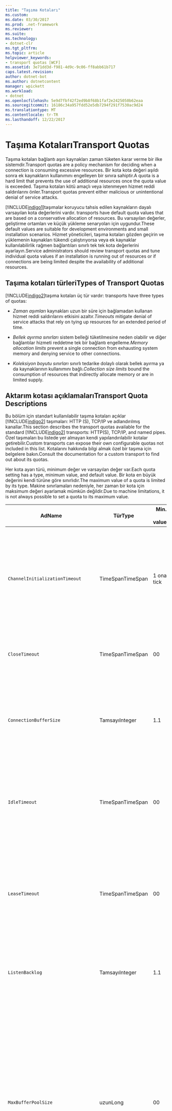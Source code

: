 ```yaml
---
title: "Taşıma Kotaları"
ms.custom: 
ms.date: 03/30/2017
ms.prod: .net-framework
ms.reviewer: 
ms.suite: 
ms.technology:
- dotnet-clr
ms.tgt_pltfrm: 
ms.topic: article
helpviewer_keywords:
- transport quotas [WCF]
ms.assetid: 3e71dd3d-f981-4d9c-9c06-ff8abb61b717
caps.latest.revision: 
author: dotnet-bot
ms.author: dotnetcontent
manager: wpickett
ms.workload:
- dotnet
ms.openlocfilehash: 5e9d7fbf42f2ed9b8f68b1faf2e2425050b62eaa
ms.sourcegitcommit: 16186c34a957fdd52e5db7294f291f7530ac9d24
ms.translationtype: MT
ms.contentlocale: tr-TR
ms.lasthandoff: 12/22/2017
---
```

# <a name="transport-quotas"></a><span data-ttu-id="100ef-102">Taşıma Kotaları</span><span class="sxs-lookup"><span data-stu-id="100ef-102">Transport Quotas</span></span>
<span data-ttu-id="100ef-103">Taşıma kotaları bağlantı aşırı kaynakları zaman tüketen karar verme bir ilke sistemdir.</span><span class="sxs-lookup"><span data-stu-id="100ef-103">Transport quotas are a policy mechanism for deciding when a connection is consuming excessive resources.</span></span> <span data-ttu-id="100ef-104">Bir kota kota değeri aşıldı sonra ek kaynakların kullanımını engelleyen bir sınıra sahiptir.</span><span class="sxs-lookup"><span data-stu-id="100ef-104">A quota is a hard limit that prevents the use of additional resources once the quota value is exceeded.</span></span> <span data-ttu-id="100ef-105">Taşıma kotaları kötü amaçlı veya istenmeyen hizmet reddi saldırılarını önler.</span><span class="sxs-lookup"><span data-stu-id="100ef-105">Transport quotas prevent either malicious or unintentional denial of service attacks.</span></span>  
  
 [!INCLUDE[indigo1](../../../../includes/indigo1-md.md)]<span data-ttu-id="100ef-106">taşımalar koruyucu tahsis edilen kaynakların dayalı varsayılan kota değerlerini vardır.</span><span class="sxs-lookup"><span data-stu-id="100ef-106"> transports have default quota values that are based on a conservative allocation of resources.</span></span> <span data-ttu-id="100ef-107">Bu varsayılan değerler, geliştirme ortamları ve küçük yükleme senaryoları için uygundur.</span><span class="sxs-lookup"><span data-stu-id="100ef-107">These default values are suitable for development environments and small installation scenarios.</span></span> <span data-ttu-id="100ef-108">Hizmet yöneticileri, taşıma kotaları gözden geçirin ve yüklemenin kaynakları tükendi çalıştırıyorsa veya ek kaynaklar kullanılabilirlik rağmen bağlantıları sınırlı tek tek kota değerlerini ayarlayın.</span><span class="sxs-lookup"><span data-stu-id="100ef-108">Service administrators should review transport quotas and tune individual quota values if an installation is running out of resources or if connections are being limited despite the availability of additional resources.</span></span>  
  
## <a name="types-of-transport-quotas"></a><span data-ttu-id="100ef-109">Taşıma kotaları türleri</span><span class="sxs-lookup"><span data-stu-id="100ef-109">Types of Transport Quotas</span></span>  
 [!INCLUDE[indigo2](../../../../includes/indigo2-md.md)]<span data-ttu-id="100ef-110">taşıma kotaları üç tür vardır:</span><span class="sxs-lookup"><span data-stu-id="100ef-110"> transports have three types of quotas:</span></span>  
  
-   <span data-ttu-id="100ef-111">*Zaman aşımları* kaynakları uzun bir süre için bağlamadan kullanan hizmet reddi saldırılarını etkisini azaltır.</span><span class="sxs-lookup"><span data-stu-id="100ef-111">*Timeouts* mitigate denial of service attacks that rely on tying up resources for an extended period of time.</span></span>  
  
-   <span data-ttu-id="100ef-112">*Bellek ayırma sınırları* sistem belleği tüketilmesine neden olabilir ve diğer bağlantılar hizmeti reddetme tek bir bağlantı engelleme.</span><span class="sxs-lookup"><span data-stu-id="100ef-112">*Memory allocation limits* prevent a single connection from exhausting system memory and denying service to other connections.</span></span>  
  
-   <span data-ttu-id="100ef-113">*Koleksiyon boyutu sınırları* sınırlı tedarike dolaylı olarak bellek ayırma ya da kaynaklarının kullanımını bağlı.</span><span class="sxs-lookup"><span data-stu-id="100ef-113">*Collection size limits* bound the consumption of resources that indirectly allocate memory or are in limited supply.</span></span>  
  
## <a name="transport-quota-descriptions"></a><span data-ttu-id="100ef-114">Aktarım kotası açıklamaları</span><span class="sxs-lookup"><span data-stu-id="100ef-114">Transport Quota Descriptions</span></span>  
 <span data-ttu-id="100ef-115">Bu bölüm için standart kullanılabilir taşıma kotaları açıklar [!INCLUDE[indigo2](../../../../includes/indigo2-md.md)] taşımaları: HTTP (S), TCP/IP ve adlandırılmış kanallar.</span><span class="sxs-lookup"><span data-stu-id="100ef-115">This section describes the transport quotas available for the standard [!INCLUDE[indigo2](../../../../includes/indigo2-md.md)] transports: HTTP(S), TCP/IP, and named pipes.</span></span> <span data-ttu-id="100ef-116">Özel taşımaları bu listede yer almayan kendi yapılandırılabilir kotalar getirebilir.</span><span class="sxs-lookup"><span data-stu-id="100ef-116">Custom transports can expose their own configurable quotas not included in this list.</span></span> <span data-ttu-id="100ef-117">Kotalarını hakkında bilgi almak özel bir taşıma için belgelere bakın.</span><span class="sxs-lookup"><span data-stu-id="100ef-117">Consult the documentation for a custom transport to find out about its quotas.</span></span>  
  
 <span data-ttu-id="100ef-118">Her kota ayarı türü, minimum değer ve varsayılan değer var.</span><span class="sxs-lookup"><span data-stu-id="100ef-118">Each quota setting has a type, minimum value, and default value.</span></span> <span data-ttu-id="100ef-119">Bir kota en büyük değerini kendi türüne göre sınırlıdır.</span><span class="sxs-lookup"><span data-stu-id="100ef-119">The maximum value of a quota is limited by its type.</span></span> <span data-ttu-id="100ef-120">Makine sınırlamaları nedeniyle, her zaman bir kota için maksimum değeri ayarlamak mümkün değildir.</span><span class="sxs-lookup"><span data-stu-id="100ef-120">Due to machine limitations, it is not always possible to set a quota to its maximum value.</span></span>  
  
|<span data-ttu-id="100ef-121">Ad</span><span class="sxs-lookup"><span data-stu-id="100ef-121">Name</span></span>|<span data-ttu-id="100ef-122">Tür</span><span class="sxs-lookup"><span data-stu-id="100ef-122">Type</span></span>|<span data-ttu-id="100ef-123">Min.</span><span class="sxs-lookup"><span data-stu-id="100ef-123">Min.</span></span><br /><br /> <span data-ttu-id="100ef-124">value</span><span class="sxs-lookup"><span data-stu-id="100ef-124">value</span></span>|<span data-ttu-id="100ef-125">Varsayılan</span><span class="sxs-lookup"><span data-stu-id="100ef-125">Default</span></span><br /><br /> <span data-ttu-id="100ef-126">value</span><span class="sxs-lookup"><span data-stu-id="100ef-126">value</span></span>|<span data-ttu-id="100ef-127">Açıklama</span><span class="sxs-lookup"><span data-stu-id="100ef-127">Description</span></span>|  
|----------|----------|--------------------|-----------------------|-----------------|  
|`ChannelInitializationTimeout`|<span data-ttu-id="100ef-128">TimeSpan</span><span class="sxs-lookup"><span data-stu-id="100ef-128">TimeSpan</span></span>|<span data-ttu-id="100ef-129">1 onay</span><span class="sxs-lookup"><span data-stu-id="100ef-129">1 tick</span></span>|<span data-ttu-id="100ef-130">5 saniye</span><span class="sxs-lookup"><span data-stu-id="100ef-130">5 sec</span></span>|<span data-ttu-id="100ef-131">İlk okuma sırasında girişin gönderilecek bir bağlantı için beklenecek en uzun süre.</span><span class="sxs-lookup"><span data-stu-id="100ef-131">Maximum time to wait for a connection to send the preamble during the initial read.</span></span> <span data-ttu-id="100ef-132">Kimlik doğrulaması gerçekleşmeden önce bu veri aldı.</span><span class="sxs-lookup"><span data-stu-id="100ef-132">This data is received before authentication occurs.</span></span> <span data-ttu-id="100ef-133">Bu ayar genellikle çok daha küçük `ReceiveTimeout` kota değeri.</span><span class="sxs-lookup"><span data-stu-id="100ef-133">This setting is generally much smaller than the `ReceiveTimeout` quota value.</span></span>|  
|`CloseTimeout`|<span data-ttu-id="100ef-134">TimeSpan</span><span class="sxs-lookup"><span data-stu-id="100ef-134">TimeSpan</span></span>|<span data-ttu-id="100ef-135">0</span><span class="sxs-lookup"><span data-stu-id="100ef-135">0</span></span>|<span data-ttu-id="100ef-136">1 dak</span><span class="sxs-lookup"><span data-stu-id="100ef-136">1 min</span></span>|<span data-ttu-id="100ef-137">Bir bağlantı için bir özel durum taşıma oluşturmadan önce kapatmak beklenecek en uzun süre.</span><span class="sxs-lookup"><span data-stu-id="100ef-137">Maximum time to wait for a connection to close before the transport raises an exception.</span></span>|  
|`ConnectionBufferSize`|<span data-ttu-id="100ef-138">Tamsayı</span><span class="sxs-lookup"><span data-stu-id="100ef-138">Integer</span></span>|<span data-ttu-id="100ef-139">1.</span><span class="sxs-lookup"><span data-stu-id="100ef-139">1</span></span>|<span data-ttu-id="100ef-140">8 KB</span><span class="sxs-lookup"><span data-stu-id="100ef-140">8 KB</span></span>|<span data-ttu-id="100ef-141">, İletme bayt cinsinden boyutu ve arka plandaki aktarım arabelleklerini alabilirsiniz.</span><span class="sxs-lookup"><span data-stu-id="100ef-141">Size, in bytes, of the transmit and receive buffers of the underlying transport.</span></span> <span data-ttu-id="100ef-142">Arabellek boyutunu artırmayı büyük iletileri gönderirken üretilen işi artırabilir.</span><span class="sxs-lookup"><span data-stu-id="100ef-142">Increasing the buffer size can improve throughput when sending large messages.</span></span>|  
|`IdleTimeout`|<span data-ttu-id="100ef-143">TimeSpan</span><span class="sxs-lookup"><span data-stu-id="100ef-143">TimeSpan</span></span>|<span data-ttu-id="100ef-144">0</span><span class="sxs-lookup"><span data-stu-id="100ef-144">0</span></span>|<span data-ttu-id="100ef-145">2 min</span><span class="sxs-lookup"><span data-stu-id="100ef-145">2 min</span></span>|<span data-ttu-id="100ef-146">Bir havuza alınan bağlantı kapalı önce boşta kalabileceği en uzun süre.</span><span class="sxs-lookup"><span data-stu-id="100ef-146">Maximum time a pooled connection can remain idle before being closed.</span></span><br /><br /> <span data-ttu-id="100ef-147">Bu ayar yalnızca havuza alınmış bağlantılara uygulanır.</span><span class="sxs-lookup"><span data-stu-id="100ef-147">This setting only applies to pooled connections.</span></span>|  
|`LeaseTimeout`|<span data-ttu-id="100ef-148">TimeSpan</span><span class="sxs-lookup"><span data-stu-id="100ef-148">TimeSpan</span></span>|<span data-ttu-id="100ef-149">0</span><span class="sxs-lookup"><span data-stu-id="100ef-149">0</span></span>|<span data-ttu-id="100ef-150">5 dk.</span><span class="sxs-lookup"><span data-stu-id="100ef-150">5 min</span></span>|<span data-ttu-id="100ef-151">Etkin bir havuza alınan bağlantı en uzun kullanım ömrünü.</span><span class="sxs-lookup"><span data-stu-id="100ef-151">Maximum lifetime of an active pooled connection.</span></span> <span data-ttu-id="100ef-152">Belirtilen süre geçtikten sonra geçerli istek hizmet sonra bağlantıyı kapatır.</span><span class="sxs-lookup"><span data-stu-id="100ef-152">After the specified time elapses, the connection closes once the current request is serviced.</span></span><br /><br /> <span data-ttu-id="100ef-153">Bu ayar yalnızca havuza alınmış bağlantılara uygulanır.</span><span class="sxs-lookup"><span data-stu-id="100ef-153">This setting only applies to pooled connections.</span></span>|  
|`ListenBacklog`|<span data-ttu-id="100ef-154">Tamsayı</span><span class="sxs-lookup"><span data-stu-id="100ef-154">Integer</span></span>|<span data-ttu-id="100ef-155">1.</span><span class="sxs-lookup"><span data-stu-id="100ef-155">1</span></span>|<span data-ttu-id="100ef-156">10</span><span class="sxs-lookup"><span data-stu-id="100ef-156">10</span></span>|<span data-ttu-id="100ef-157">Dinleyici ek bağlantılar, uç nokta için önce unserviced bağlantısı sayısı reddedilir.</span><span class="sxs-lookup"><span data-stu-id="100ef-157">Maximum number of connections that the listener can have unserviced before additional connections to that endpoint are denied.</span></span>|  
|`MaxBufferPoolSize`|<span data-ttu-id="100ef-158">uzun</span><span class="sxs-lookup"><span data-stu-id="100ef-158">Long</span></span>|<span data-ttu-id="100ef-159">0</span><span class="sxs-lookup"><span data-stu-id="100ef-159">0</span></span>|<span data-ttu-id="100ef-160">512 KB</span><span class="sxs-lookup"><span data-stu-id="100ef-160">512 KB</span></span>|<span data-ttu-id="100ef-161">Yeniden kullanılabilir ileti arabellek havuzu için taşıma düzeyde bayt cinsinden en yüksek bellek.</span><span class="sxs-lookup"><span data-stu-id="100ef-161">Maximum memory, in bytes, that the transport devotes to pooling reusable message buffers.</span></span> <span data-ttu-id="100ef-162">İleti arabellek havuzu sağlayamıyor yeni bir arabellek geçici kullanım için ayrılır.</span><span class="sxs-lookup"><span data-stu-id="100ef-162">When the pool cannot supply a message buffer, a new buffer is allocated for temporary use.</span></span><br /><br /> <span data-ttu-id="100ef-163">Birçok kanal fabrikaları veya dinleyicileri oluşturma yüklemeleri büyük miktarlarda bellek arabellek havuzu için tahsis edebilirsiniz.</span><span class="sxs-lookup"><span data-stu-id="100ef-163">Installations that create many channel factories or listeners can allocate large amounts of memory for buffer pools.</span></span> <span data-ttu-id="100ef-164">Bu arabellek boyutunu azaltma bellek kullanımı bu senaryoda önemli ölçüde azaltabilir.</span><span class="sxs-lookup"><span data-stu-id="100ef-164">Reducing this buffer size can greatly reduce memory usage in this scenario.</span></span>|  
|`MaxBufferSize`|<span data-ttu-id="100ef-165">Tamsayı</span><span class="sxs-lookup"><span data-stu-id="100ef-165">Integer</span></span>|<span data-ttu-id="100ef-166">1.</span><span class="sxs-lookup"><span data-stu-id="100ef-166">1</span></span>|<span data-ttu-id="100ef-167">64 KB</span><span class="sxs-lookup"><span data-stu-id="100ef-167">64 KB</span></span>|<span data-ttu-id="100ef-168">Veri akış için kullanılan arabelleğin bayt cinsinden en büyük boyutu.</span><span class="sxs-lookup"><span data-stu-id="100ef-168">Maximum size, in bytes, of a buffer used for streaming data.</span></span> <span data-ttu-id="100ef-169">Bu aktarım kotası ayarlanmadı veya taşıma akış kullanmayan durumunda kota değeri küçük aynıdır, `MaxReceivedMessageSize` kota değeri ve <xref:System.Int32.MaxValue>.</span><span class="sxs-lookup"><span data-stu-id="100ef-169">If this transport quota is not set, or the transport is not using streaming, then the quota value is the same as the smaller of the `MaxReceivedMessageSize` quota value and <xref:System.Int32.MaxValue>.</span></span>|  
|`MaxOutboundConnectionsPerEndpoint`|<span data-ttu-id="100ef-170">Tamsayı</span><span class="sxs-lookup"><span data-stu-id="100ef-170">Integer</span></span>|<span data-ttu-id="100ef-171">1.</span><span class="sxs-lookup"><span data-stu-id="100ef-171">1</span></span>|<span data-ttu-id="100ef-172">10</span><span class="sxs-lookup"><span data-stu-id="100ef-172">10</span></span>|<span data-ttu-id="100ef-173">En fazla özel bir uç nokta ile ilişkilendirilebilir giden bağlantı sayısı.</span><span class="sxs-lookup"><span data-stu-id="100ef-173">Maximum number of outgoing connections that can be associated with a particular endpoint.</span></span><br /><br /> <span data-ttu-id="100ef-174">Bu ayar yalnızca havuza alınmış bağlantılara uygulanır.</span><span class="sxs-lookup"><span data-stu-id="100ef-174">This setting only applies to pooled connections.</span></span>|  
|`MaxOutputDelay`|<span data-ttu-id="100ef-175">TimeSpan</span><span class="sxs-lookup"><span data-stu-id="100ef-175">TimeSpan</span></span>|<span data-ttu-id="100ef-176">0</span><span class="sxs-lookup"><span data-stu-id="100ef-176">0</span></span>|<span data-ttu-id="100ef-177">200 ms</span><span class="sxs-lookup"><span data-stu-id="100ef-177">200 ms</span></span>|<span data-ttu-id="100ef-178">Ek iletiler tek bir işlemde toplu işleme için gönderme işleminden sonra beklenecek en uzun süre.</span><span class="sxs-lookup"><span data-stu-id="100ef-178">Maximum time to wait after a send operation for batching additional messages in a single operation.</span></span> <span data-ttu-id="100ef-179">Arka plandaki aktarım arabellek dolarsa iletileri daha önce gönderilir.</span><span class="sxs-lookup"><span data-stu-id="100ef-179">Messages are sent earlier if the buffer of the underlying transport becomes full.</span></span> <span data-ttu-id="100ef-180">Ek ileti gönderme gecikme süresi sıfırlamaz.</span><span class="sxs-lookup"><span data-stu-id="100ef-180">Sending additional messages does not reset the delay period.</span></span>|  
|`MaxPendingAccepts`|<span data-ttu-id="100ef-181">Tamsayı</span><span class="sxs-lookup"><span data-stu-id="100ef-181">Integer</span></span>|<span data-ttu-id="100ef-182">1.</span><span class="sxs-lookup"><span data-stu-id="100ef-182">1</span></span>|<span data-ttu-id="100ef-183">1.</span><span class="sxs-lookup"><span data-stu-id="100ef-183">1</span></span>|<span data-ttu-id="100ef-184">Maksimum sayısı için kanal dinleyicisi bekliyor olabilir kabul eder.</span><span class="sxs-lookup"><span data-stu-id="100ef-184">Maximum number of accepts for channels that the listener can have waiting.</span></span><br /><br /> <span data-ttu-id="100ef-185">Bir accept tamamlama ve yeni başlangıç kabul arasında zaman aralığı yok.</span><span class="sxs-lookup"><span data-stu-id="100ef-185">There is an interval of time between the accept completing and a new accept starting.</span></span> <span data-ttu-id="100ef-186">Bu koleksiyon boyutunu artırmayı bırakılan gelen bu aralığında bağlanan istemciler engelleyebilir.</span><span class="sxs-lookup"><span data-stu-id="100ef-186">Increasing this collection size can prevent clients that connect during this interval from being dropped.</span></span>|  
|`MaxPendingConnections`|<span data-ttu-id="100ef-187">Tamsayı</span><span class="sxs-lookup"><span data-stu-id="100ef-187">Integer</span></span>|<span data-ttu-id="100ef-188">1.</span><span class="sxs-lookup"><span data-stu-id="100ef-188">1</span></span>|<span data-ttu-id="100ef-189">10</span><span class="sxs-lookup"><span data-stu-id="100ef-189">10</span></span>|<span data-ttu-id="100ef-190">Uygulama tarafından kabul edilmesi için bekleyen dinleyicisi olabilir bağlantılarının maksimum sayısı.</span><span class="sxs-lookup"><span data-stu-id="100ef-190">Maximum number of connections that the listener can have waiting to be accepted by the application.</span></span> <span data-ttu-id="100ef-191">Bu kota değeri aşıldığında, yeni gelen bağlantıları bırakılan yerine kabul edilmesi için bekleniyor.</span><span class="sxs-lookup"><span data-stu-id="100ef-191">When this quota value is exceeded, new incoming connections are dropped rather than waiting to be accepted.</span></span><br /><br /> <span data-ttu-id="100ef-192">İleti güvenliği gibi bağlantı özellikleri birden fazla bağlantı açmak bir istemci neden olabilir.</span><span class="sxs-lookup"><span data-stu-id="100ef-192">Connection features such as message security can cause a client to open more than one connection.</span></span> <span data-ttu-id="100ef-193">Hizmet yöneticileri bu ek bağlantılar için bu kota değeri ayarlanırken dikkate.</span><span class="sxs-lookup"><span data-stu-id="100ef-193">Service administrators should account for these additional connections when setting this quota value.</span></span>|  
|`MaxReceivedMessageSize`|<span data-ttu-id="100ef-194">uzun</span><span class="sxs-lookup"><span data-stu-id="100ef-194">Long</span></span>|<span data-ttu-id="100ef-195">1.</span><span class="sxs-lookup"><span data-stu-id="100ef-195">1</span></span>|<span data-ttu-id="100ef-196">64 KB</span><span class="sxs-lookup"><span data-stu-id="100ef-196">64 KB</span></span>|<span data-ttu-id="100ef-197">Bayt cinsinden üst bilgiler, özel bir durum taşıma oluşturmadan önce dahil olmak üzere bir alınan iletinin en büyük boyutu.</span><span class="sxs-lookup"><span data-stu-id="100ef-197">Maximum size, in bytes, of a received message, including headers, before the transport raises an exception.</span></span>|  
|`OpenTimeout`|<span data-ttu-id="100ef-198">TimeSpan</span><span class="sxs-lookup"><span data-stu-id="100ef-198">TimeSpan</span></span>|<span data-ttu-id="100ef-199">0</span><span class="sxs-lookup"><span data-stu-id="100ef-199">0</span></span>|<span data-ttu-id="100ef-200">1 dak</span><span class="sxs-lookup"><span data-stu-id="100ef-200">1 min</span></span>|<span data-ttu-id="100ef-201">Bir bağlantının önce taşıma kurulmasını beklemek için en uzun süre bir özel durum oluşturur.</span><span class="sxs-lookup"><span data-stu-id="100ef-201">Maximum time to wait for a connection to be established before the transport raises an exception.</span></span>|  
|`ReceiveTimeout`|<span data-ttu-id="100ef-202">TimeSpan</span><span class="sxs-lookup"><span data-stu-id="100ef-202">TimeSpan</span></span>|<span data-ttu-id="100ef-203">0</span><span class="sxs-lookup"><span data-stu-id="100ef-203">0</span></span>|<span data-ttu-id="100ef-204">10 min</span><span class="sxs-lookup"><span data-stu-id="100ef-204">10 min</span></span>|<span data-ttu-id="100ef-205">Taşıma bir özel durum oluşturmadan önce bir okuma işlemin tamamlanması için beklenecek en uzun süre.</span><span class="sxs-lookup"><span data-stu-id="100ef-205">Maximum time to wait for a read operation to complete before the transport raises an exception.</span></span>|  
|`SendTimeout`|<span data-ttu-id="100ef-206">TimeSpan</span><span class="sxs-lookup"><span data-stu-id="100ef-206">Timespan</span></span>|<span data-ttu-id="100ef-207">0</span><span class="sxs-lookup"><span data-stu-id="100ef-207">0</span></span>|<span data-ttu-id="100ef-208">1 dak</span><span class="sxs-lookup"><span data-stu-id="100ef-208">1 min</span></span>|<span data-ttu-id="100ef-209">Önce aktarımı tamamlamak bir yazma işlemi için beklenecek en uzun süre bir özel durum oluşturur.</span><span class="sxs-lookup"><span data-stu-id="100ef-209">Maximum time to wait for a write operation to complete before the transport raises an exception.</span></span>|  
  
 <span data-ttu-id="100ef-210">Taşıma kotaları `MaxPendingConnections` ve `MaxOutboundConnectionsPerEndpoint` olarak adlandırılan tek aktarım kota birleştirilir `MaxConnections` bağlama veya yapılandırma ayarlandığında.</span><span class="sxs-lookup"><span data-stu-id="100ef-210">The transport quotas `MaxPendingConnections` and `MaxOutboundConnectionsPerEndpoint` are combined into a single transport quota called `MaxConnections` when set through the binding or configuration.</span></span> <span data-ttu-id="100ef-211">Bu kota değerlerini ayrı ayrı ayarı yalnızca bağlama öğesi sağlar.</span><span class="sxs-lookup"><span data-stu-id="100ef-211">Only the binding element allows setting these quota values individually.</span></span> <span data-ttu-id="100ef-212">`MaxConnections` Aktarım kotası minimum ve varsayılan değerlere sahip.</span><span class="sxs-lookup"><span data-stu-id="100ef-212">The `MaxConnections` transport quota has the same minimum and default values.</span></span>  
  
## <a name="setting-transport-quotas"></a><span data-ttu-id="100ef-213">Ayar taşıma kotaları</span><span class="sxs-lookup"><span data-stu-id="100ef-213">Setting Transport Quotas</span></span>  
 <span data-ttu-id="100ef-214">Taşıma kotaları aktarım bağlama öğesi, aktarım bağlama, uygulama yapılandırması veya ana bilgisayar ilkesine ayarlanır.</span><span class="sxs-lookup"><span data-stu-id="100ef-214">Transport quotas are set through the transport binding element, the transport binding, application configuration, or host policy.</span></span> <span data-ttu-id="100ef-215">Bu belge ana bilgisayar ilkesi aracılığıyla ayarı taşımaları kapsamaz.</span><span class="sxs-lookup"><span data-stu-id="100ef-215">This document does not cover setting transports through host policy.</span></span> <span data-ttu-id="100ef-216">Ana bilgisayar ilkesi kotaları ayarlarını bulmak temel aktarımı belgelerine bakın.</span><span class="sxs-lookup"><span data-stu-id="100ef-216">Consult the documentation for the underlying transport to discover the settings for host policy quotas.</span></span> <span data-ttu-id="100ef-217">[Yapılandırma HTTP ve HTTPS](../../../../docs/framework/wcf/feature-details/configuring-http-and-https.md) konu Http.sys sürücüsünü için kota ayarları açıklar.</span><span class="sxs-lookup"><span data-stu-id="100ef-217">The [Configuring HTTP and HTTPS](../../../../docs/framework/wcf/feature-details/configuring-http-and-https.md) topic describes quota settings for the Http.sys driver.</span></span> <span data-ttu-id="100ef-218">Windows'u yapılandırma hakkında daha fazla bilgi için Microsoft Bilgi Bankası arama HTTP, TCP/IP'yi ve adlandırılmış kanal bağlantılarına sınırlar.</span><span class="sxs-lookup"><span data-stu-id="100ef-218">Search the Microsoft Knowledge Base for more information about configuring Windows limits on HTTP, TCP/IP, and named pipe connections.</span></span>  
  
 <span data-ttu-id="100ef-219">Diğer türler kotaları dolaylı olarak aktarımları için geçerlidir.</span><span class="sxs-lookup"><span data-stu-id="100ef-219">Other types of quotas apply indirectly to transports.</span></span> <span data-ttu-id="100ef-220">Bir ileti baytlara dönüştürmek için taşıma kullanır ileti Kodlayıcı kendi kota ayarları olabilir.</span><span class="sxs-lookup"><span data-stu-id="100ef-220">The message encoder that the transport uses to transform a message into bytes can have its own quota settings.</span></span> <span data-ttu-id="100ef-221">Ancak, bu kotalar kullanılan aktarım türünü bağımsızdır.</span><span class="sxs-lookup"><span data-stu-id="100ef-221">However, these quotas are independent of the type of transport being used.</span></span>  
  
### <a name="controlling-transport-quotas-from-the-binding-element"></a><span data-ttu-id="100ef-222">Taşıma kotaları bağlama öğeden denetleme</span><span class="sxs-lookup"><span data-stu-id="100ef-222">Controlling Transport Quotas from the Binding Element</span></span>  
 <span data-ttu-id="100ef-223">Bağlama öğesi aracılığıyla taşıma kotaları ayarlama taşıma'nin davranışını denetleme içindeki en büyük esnekliği sağlar.</span><span class="sxs-lookup"><span data-stu-id="100ef-223">Setting transport quotas through the binding element offers the greatest flexibility in controlling the transport's behavior.</span></span> <span data-ttu-id="100ef-224">Varsayılan zaman aşımlarını, alma, Aç, Kapat ve bir kanal yapılandırıldığında işlemleri bağlamayı alınır gönderin.</span><span class="sxs-lookup"><span data-stu-id="100ef-224">The default timeouts for Close, Open, Receive, and Send operations are taken from the binding when a channel is built.</span></span>  
  
|<span data-ttu-id="100ef-225">Ad</span><span class="sxs-lookup"><span data-stu-id="100ef-225">Name</span></span>|<span data-ttu-id="100ef-226">HTTP</span><span class="sxs-lookup"><span data-stu-id="100ef-226">HTTP</span></span>|<span data-ttu-id="100ef-227">TCP/IP</span><span class="sxs-lookup"><span data-stu-id="100ef-227">TCP/IP</span></span>|<span data-ttu-id="100ef-228">Adlandırılmış kanal</span><span class="sxs-lookup"><span data-stu-id="100ef-228">Named pipe</span></span>|  
|----------|----------|-------------|----------------|  
|`ChannelInitializationTimeout`||<span data-ttu-id="100ef-229">X</span><span class="sxs-lookup"><span data-stu-id="100ef-229">X</span></span>|<span data-ttu-id="100ef-230">X</span><span class="sxs-lookup"><span data-stu-id="100ef-230">X</span></span>|  
|`CloseTimeout`||||  
|`ConnectionBufferSize`||<span data-ttu-id="100ef-231">X</span><span class="sxs-lookup"><span data-stu-id="100ef-231">X</span></span>|<span data-ttu-id="100ef-232">X</span><span class="sxs-lookup"><span data-stu-id="100ef-232">X</span></span>|  
|`IdleTimeout`||<span data-ttu-id="100ef-233">X</span><span class="sxs-lookup"><span data-stu-id="100ef-233">X</span></span>|<span data-ttu-id="100ef-234">X</span><span class="sxs-lookup"><span data-stu-id="100ef-234">X</span></span>|  
|`LeaseTimeout`||<span data-ttu-id="100ef-235">X</span><span class="sxs-lookup"><span data-stu-id="100ef-235">X</span></span>||  
|`ListenBacklog`||<span data-ttu-id="100ef-236">X</span><span class="sxs-lookup"><span data-stu-id="100ef-236">X</span></span>||  
|`MaxBufferPoolSize`|<span data-ttu-id="100ef-237">X</span><span class="sxs-lookup"><span data-stu-id="100ef-237">X</span></span>|<span data-ttu-id="100ef-238">X</span><span class="sxs-lookup"><span data-stu-id="100ef-238">X</span></span>|<span data-ttu-id="100ef-239">X</span><span class="sxs-lookup"><span data-stu-id="100ef-239">X</span></span>|  
|`MaxBufferSize`|<span data-ttu-id="100ef-240">X</span><span class="sxs-lookup"><span data-stu-id="100ef-240">X</span></span>|<span data-ttu-id="100ef-241">X</span><span class="sxs-lookup"><span data-stu-id="100ef-241">X</span></span>|<span data-ttu-id="100ef-242">X</span><span class="sxs-lookup"><span data-stu-id="100ef-242">X</span></span>|  
|`MaxOutboundConnectionsPerEndpoint`||<span data-ttu-id="100ef-243">X</span><span class="sxs-lookup"><span data-stu-id="100ef-243">X</span></span>|<span data-ttu-id="100ef-244">X</span><span class="sxs-lookup"><span data-stu-id="100ef-244">X</span></span>|  
|`MaxOutputDelay`||<span data-ttu-id="100ef-245">X</span><span class="sxs-lookup"><span data-stu-id="100ef-245">X</span></span>|<span data-ttu-id="100ef-246">X</span><span class="sxs-lookup"><span data-stu-id="100ef-246">X</span></span>|  
|`MaxPendingAccepts`||<span data-ttu-id="100ef-247">X</span><span class="sxs-lookup"><span data-stu-id="100ef-247">X</span></span>|<span data-ttu-id="100ef-248">X</span><span class="sxs-lookup"><span data-stu-id="100ef-248">X</span></span>|  
|`MaxPendingConnections`||<span data-ttu-id="100ef-249">X</span><span class="sxs-lookup"><span data-stu-id="100ef-249">X</span></span>|<span data-ttu-id="100ef-250">X</span><span class="sxs-lookup"><span data-stu-id="100ef-250">X</span></span>|  
|`MaxReceivedMessageSize`|<span data-ttu-id="100ef-251">X</span><span class="sxs-lookup"><span data-stu-id="100ef-251">X</span></span>|<span data-ttu-id="100ef-252">X</span><span class="sxs-lookup"><span data-stu-id="100ef-252">X</span></span>|<span data-ttu-id="100ef-253">X</span><span class="sxs-lookup"><span data-stu-id="100ef-253">X</span></span>|  
|`OpenTimeout`||||  
|`ReceiveTimeout`||||  
|`SendTimeout`||||  
  
### <a name="controlling-transport-quotas-from-the-binding"></a><span data-ttu-id="100ef-254">Taşıma kotaları bağlama gelen denetleme</span><span class="sxs-lookup"><span data-stu-id="100ef-254">Controlling Transport Quotas from the Binding</span></span>  
 <span data-ttu-id="100ef-255">Bağlama aracılığıyla taşıma kotaları ayarlama hala yaygın kota değerlerini erişim verilirken aralarından seçim yapabileceğiniz kotalarını basitleştirilmiş bir dizi sunar.</span><span class="sxs-lookup"><span data-stu-id="100ef-255">Setting transport quotas through the binding offers a simplified set of quotas to choose from while still giving access to the most common quota values.</span></span>  
  
|<span data-ttu-id="100ef-256">Ad</span><span class="sxs-lookup"><span data-stu-id="100ef-256">Name</span></span>|<span data-ttu-id="100ef-257">HTTP</span><span class="sxs-lookup"><span data-stu-id="100ef-257">HTTP</span></span>|<span data-ttu-id="100ef-258">TCP/IP</span><span class="sxs-lookup"><span data-stu-id="100ef-258">TCP/IP</span></span>|<span data-ttu-id="100ef-259">Adlandırılmış kanal</span><span class="sxs-lookup"><span data-stu-id="100ef-259">Named pipe</span></span>|  
|----------|----------|-------------|----------------|  
|`ChannelInitializationTimeout`||||  
|`CloseTimeout`|<span data-ttu-id="100ef-260">X</span><span class="sxs-lookup"><span data-stu-id="100ef-260">X</span></span>|<span data-ttu-id="100ef-261">X</span><span class="sxs-lookup"><span data-stu-id="100ef-261">X</span></span>|<span data-ttu-id="100ef-262">X</span><span class="sxs-lookup"><span data-stu-id="100ef-262">X</span></span>|  
|`ConnectionBufferSize`||||  
|`IdleTimeout`||||  
|`LeaseTimeout`||||  
|`ListenBacklog`||<span data-ttu-id="100ef-263">X</span><span class="sxs-lookup"><span data-stu-id="100ef-263">X</span></span>||  
|`MaxBufferPoolSize`|<span data-ttu-id="100ef-264">X</span><span class="sxs-lookup"><span data-stu-id="100ef-264">X</span></span>|<span data-ttu-id="100ef-265">X</span><span class="sxs-lookup"><span data-stu-id="100ef-265">X</span></span>|<span data-ttu-id="100ef-266">X</span><span class="sxs-lookup"><span data-stu-id="100ef-266">X</span></span>|  
|`MaxBufferSize`|<span data-ttu-id="100ef-267">1.</span><span class="sxs-lookup"><span data-stu-id="100ef-267">1</span></span>|<span data-ttu-id="100ef-268">X</span><span class="sxs-lookup"><span data-stu-id="100ef-268">X</span></span>|<span data-ttu-id="100ef-269">X</span><span class="sxs-lookup"><span data-stu-id="100ef-269">X</span></span>|  
|`MaxOutboundConnectionsPerEndpoint`||<span data-ttu-id="100ef-270">2</span><span class="sxs-lookup"><span data-stu-id="100ef-270">2</span></span>|<span data-ttu-id="100ef-271">2</span><span class="sxs-lookup"><span data-stu-id="100ef-271">2</span></span>|  
|`MaxOutputDelay`||||  
|`MaxPendingAccepts`||||  
|`MaxPendingConnections`||<span data-ttu-id="100ef-272">2</span><span class="sxs-lookup"><span data-stu-id="100ef-272">2</span></span>|<span data-ttu-id="100ef-273">2</span><span class="sxs-lookup"><span data-stu-id="100ef-273">2</span></span>|  
|`MaxReceivedMessageSize`|<span data-ttu-id="100ef-274">X</span><span class="sxs-lookup"><span data-stu-id="100ef-274">X</span></span>|<span data-ttu-id="100ef-275">X</span><span class="sxs-lookup"><span data-stu-id="100ef-275">X</span></span>|<span data-ttu-id="100ef-276">X</span><span class="sxs-lookup"><span data-stu-id="100ef-276">X</span></span>|  
|`OpenTimeout`|<span data-ttu-id="100ef-277">X</span><span class="sxs-lookup"><span data-stu-id="100ef-277">X</span></span>|<span data-ttu-id="100ef-278">X</span><span class="sxs-lookup"><span data-stu-id="100ef-278">X</span></span>|<span data-ttu-id="100ef-279">X</span><span class="sxs-lookup"><span data-stu-id="100ef-279">X</span></span>|  
|`ReceiveTimeout`|<span data-ttu-id="100ef-280">X</span><span class="sxs-lookup"><span data-stu-id="100ef-280">X</span></span>|<span data-ttu-id="100ef-281">X</span><span class="sxs-lookup"><span data-stu-id="100ef-281">X</span></span>|<span data-ttu-id="100ef-282">X</span><span class="sxs-lookup"><span data-stu-id="100ef-282">X</span></span>|  
|`SendTimeout`|<span data-ttu-id="100ef-283">X</span><span class="sxs-lookup"><span data-stu-id="100ef-283">X</span></span>|<span data-ttu-id="100ef-284">X</span><span class="sxs-lookup"><span data-stu-id="100ef-284">X</span></span>|<span data-ttu-id="100ef-285">X</span><span class="sxs-lookup"><span data-stu-id="100ef-285">X</span></span>|  
  
1.  <span data-ttu-id="100ef-286">`MaxBufferSize` Aktarım kotası kullanılabilir ise yalnızca `BasicHttp` bağlama.</span><span class="sxs-lookup"><span data-stu-id="100ef-286">The `MaxBufferSize` transport quota is only available on the `BasicHttp` binding.</span></span> <span data-ttu-id="100ef-287">`WSHttp` Bağlamaları için akış aktarım modları desteklemeyen senaryolar vardır.</span><span class="sxs-lookup"><span data-stu-id="100ef-287">The `WSHttp` bindings are for scenarios that do not support streamed transport modes.</span></span>  
  
2.  <span data-ttu-id="100ef-288">Taşıma kotaları `MaxPendingConnections` ve `MaxOutboundConnectionsPerEndpoint` olarak adlandırılan tek aktarım kota birleştirilir `MaxConnections`.</span><span class="sxs-lookup"><span data-stu-id="100ef-288">The transport quotas `MaxPendingConnections` and `MaxOutboundConnectionsPerEndpoint` are combined into a single transport quota called `MaxConnections`.</span></span>  
  
### <a name="controlling-transport-quotas-from-configuration"></a><span data-ttu-id="100ef-289">Taşıma kotaları yapılandırmasından denetleme</span><span class="sxs-lookup"><span data-stu-id="100ef-289">Controlling Transport Quotas from Configuration</span></span>  
 <span data-ttu-id="100ef-290">Uygulama yapılandırması, bir bağlama özellikleri doğrudan erişimini olarak aynı taşıma kotaları ayarlayabilirsiniz.</span><span class="sxs-lookup"><span data-stu-id="100ef-290">Application configuration can set the same transport quotas as directly accessing properties on a binding.</span></span> <span data-ttu-id="100ef-291">Yapılandırma dosyalarında bir aktarım kotasına adını her zaman küçük harfle başlar.</span><span class="sxs-lookup"><span data-stu-id="100ef-291">In configuration files, the name of a transport quota always starts with a lowercase letter.</span></span> <span data-ttu-id="100ef-292">Örneğin, `CloseTimeout` bağlama özelliğine karşılık gelir `closeTimeout` yapılandırmasında ayarlama ve `MaxConnections` karşılık gelen bir bağlama özellikte `maxConnections` yapılandırmasında ayarlama.</span><span class="sxs-lookup"><span data-stu-id="100ef-292">For example, the `CloseTimeout` property on a binding corresponds to the `closeTimeout` setting in configuration and the `MaxConnections` property on a binding corresponds to the `maxConnections` setting in configuration.</span></span>  
  
## <a name="see-also"></a><span data-ttu-id="100ef-293">Ayrıca Bkz.</span><span class="sxs-lookup"><span data-stu-id="100ef-293">See Also</span></span>  
 <xref:System.ServiceModel.Channels.HttpsTransportBindingElement>  
 <xref:System.ServiceModel.Channels.HttpTransportBindingElement>  
 <xref:System.ServiceModel.Channels.TcpTransportBindingElement>  
 <xref:System.ServiceModel.Channels.NamedPipeTransportBindingElement>  
 <xref:System.ServiceModel.Channels.ConnectionOrientedTransportBindingElement>  
 <xref:System.ServiceModel.Channels.TransportBindingElement>
